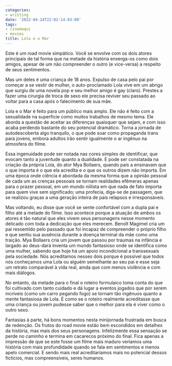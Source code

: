 ```yaml
---
categories:
- writting
date: '2022-04-14T22:02:14-03:00'
tags:
- cinemaqui
- movies
title: Lola e o Mar
---
```


Este é um road movie simpático. Você se envolve com os dois atores principais de tal forma que na metade da história enxerga-os como dois amigos, apesar de um não compreender o outro (e vice-versa) a respeito de seus sentimentos.

Mas um deles é uma criança de 18 anos. Expulso de casa pelo pai por começar a se vestir de mulher, o auto-proclamado Lola vive em um abrigo que surgiu de uma novela pop e seu melhor amigo é gay (claro). Prestes a fazer uma cirurgia de troca de sexo ele precisa reviver seu passado ao voltar para a casa após o falecimento de sua mãe.

Lola e o Mar é feito para um público mais amplo. Ele não é feito com a sexualidade na superfície como muitos trabalhos de mesmo tema. Ele aborda a questão de aceitar as diferenças quaisquer que sejam, e com isso acaba perdendo bastante do seu potencial dramático. Torna a jornada de autodescoberta algo tranquilo, o que pode soar como propaganda trans para jovens, embora adultos irão sentir igualmente o ar ingênuo na atmosfera do filme.

Essa ingenuidade pode ser notada nas cores simples de identificar, que evocam tanto a juventude quanto a dualidade. E pode ser constatada na criação da própria Lola, do ator Mya Bollaers, quando pais a ensinavam que o que importa é o que ela acredita e o que os outros dizem não importa. Em uma época onde ciência é abordada da mesma forma que a opinião pessoal de cada um as crenças pessoais se tornam realidades efêmeras apenas para o prazer pessoal, em um mundo niilista em que nada de fato importa para quem vive sem significado; uma profecia, diga-se de passagem, que se realizou graças a uma geração inteira de pais relapsos e irresponsáveis.

Mas voltando, eu disse que você se sente confortável com a dupla pai e filho até a metade do filme. Isso acontece porque a atuação de ambos os atores é tão natural que eles vivem seus personagens nesse momento delicado com toda a dedicação que eles merecem. Benoît Magimel cria um pai ressentido pelo passado que foi incapaz de compreender o próprio filho e que sentiu sua ausência durante a doença terminal da mãe como uma traição. Mya Bollaers cria um jovem que passou por traumas na infância e largado ao deus-dará inventa um mundo fantasioso onde se identifica como uma mulher, sabendo que hoje há um apoio incondicional a transsexuais pela sociedade. Nós acreditamos nesses dois porque é possível que todos nós conheçamos uma Lola ou alguém semelhante ao seu pai e esse seja um retrato comparável à vida real, ainda que com menos violência e com mais diálogos.

No entanto, da metade para o final o roteiro formulaico toma conta do que foi cultivado com tanto cuidado e dá lugar a eventos jogados que por serem incríveis (como um carro pegando fogo) se tornam tão ingênuos quanto a mente fantasiosa de Lola. É como se o roteiro realmente acreditasse que uma criança ou jovem pudesse saber que o melhor para ela é viver como o outro sexo.

Fantasias à parte, há bons momentos nesta minijornada frustrada em busca de redenção. Os frutos do road movie estão bem escondidos em detalhes da história, mas mais dos seus personagens. Infelizmente essa sensação se perde no caminho e termina em cacarecos próximo do final. Fica apenas a impressão de que se este fosse um filme mais maduro veríamos uma história com mais profundidade quando se fala em sentimentos e menos apelo comercial. E sendo mais real acreditaríamos mais no potencial dessos fictícios, mas compreensíveis, seres humanos.